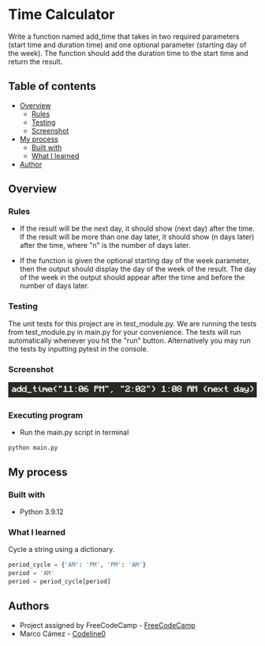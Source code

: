 # Time Calculator

Write a function named add_time that takes in two required parameters (start time and duration time) and one optional parameter (starting day of the week). The function should add the duration time to the start time and return the result.

## Table of contents

-   [Overview](#overview)
    -   [Rules](#rules)
    -   [Testing](#testing)
    -   [Screenshot](#screenshot)
-   [My process](#my-process)
    -   [Built with](#built-with)
    -   [What I learned](#what-i-learned)
-   [Author](#author)

## Overview

### Rules

- If the result will be the next day, it should show (next day) after the time. If the result will be more than one day later, it should show (n days later) after the time, where "n" is the number of days later.

- If the function is given the optional starting day of the week parameter, then the output should display the day of the week of the result. The day of the week in the output should appear after the time and before the number of days later.

### Testing

The unit tests for this project are in test_module.py. We are running the tests from test_module.py in main.py for your convenience. The tests will run automatically whenever you hit the "run" button. Alternatively you may run the tests by inputting pytest in the console.

### Screenshot

![](/time_calculator.png)

### Executing program

-   Run the main.py script in terminal

```
python main.py
```

## My process

### Built with

-   Python 3.9.12 

### What I learned

Cycle a string using a dictionary.

```python
period_cycle = {'AM': 'PM', 'PM': 'AM'}
period = 'AM'
period = period_cycle[period]
```

## Authors

-   Project assigned by FreeCodeCamp - [FreeCodeCamp](https://www.freecodecamp.org/learn/)
-   Marco Cámez - [Codeline0](https://github.com/Codeline0)